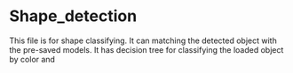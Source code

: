 # Shape_detection
This file is for shape classifying. It can matching the detected object with the pre-saved models.
It has decision tree for classifying the loaded object by color and 
